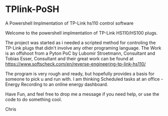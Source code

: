 # TPlink-PoSH
A Powershell Implmentation of TP-Link hs110 control software

Welcome to the powershell implmentation of TP-Link HS110/HS100 plugs. 

The project was started as i needed a scripted method for controling the TP-Link plugs that didn't involve any other programing language.
The Work is an offshoot from a Pyton PoC by Lubomir Stroetmann, Consultant and Tobias Esser, Consultant and their great work can be found
at https://www.softscheck.com/en/reverse-engineering-tp-link-hs110/

The program is very rough and ready, but hopefully provides a basis for someone to pick u and run with. 
I am thinking Scheduled tasks at an office - Energy Recording to an online energy dashboard.

Have Fun, and feel free to drop me a message if you need help, or use the code to do something cool.

Chris
